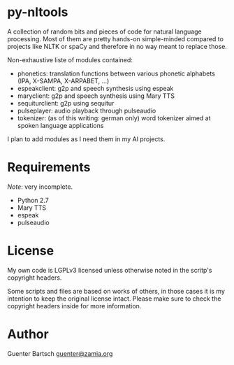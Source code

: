 # py-nltools

A collection of random bits and pieces of code for natural language processing. Most of them are
pretty hands-on simple-minded compared to projects like NLTK or spaCy and therefore in no way meant
to replace those. 

Non-exhaustive liste of modules contained:

* phonetics: translation functions between various phonetic alphabets (IPA, X-SAMPA, X-ARPABET, ...)
* espeakclient: g2p and speech synthesis using espeak
* maryclient: g2p and speech synthesis using Mary TTS
* sequiturclient: g2p using sequitur
* pulseplayer: audio playback through pulseaudio
* tokenizer: (as of this writing: german only) word tokenizer aimed at spoken language applications

I plan to add modules as I need them in my AI projects.


Requirements
============

*Note*: very incomplete.

* Python 2.7 
* Mary TTS
* espeak
* pulseaudio

License
=======

My own code is LGPLv3 licensed unless otherwise noted in the scritp's copyright
headers.

Some scripts and files are based on works of others, in those cases it is my
intention to keep the original license intact. Please make sure to check the
copyright headers inside for more information.

Author
======

Guenter Bartsch <guenter@zamia.org>

